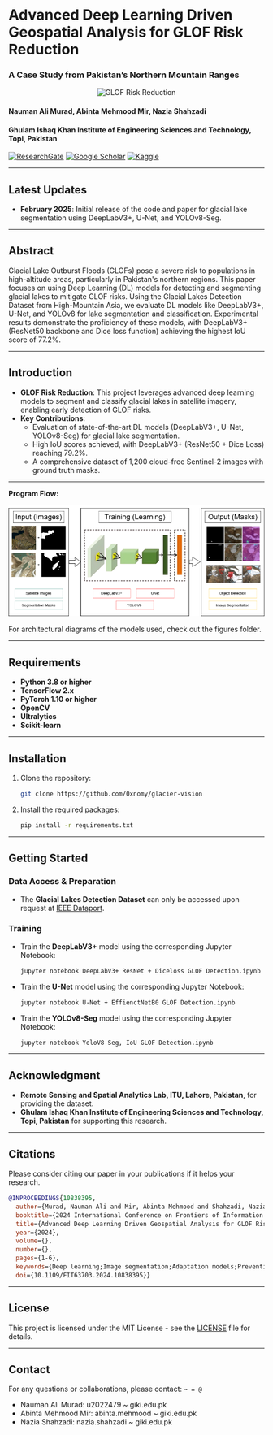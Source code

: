 # Advanced Deep Learning Driven Geospatial Analysis for GLOF Risk Reduction

### **A Case Study from Pakistan’s Northern Mountain Ranges**

<p align="center">
    <img src="https://i.imgur.com/waxVImv.png" alt="GLOF Risk Reduction">
</p>

#### **Nauman Ali Murad**, **Abinta Mehmood Mir**, **Nazia Shahzadi**

#### **Ghulam Ishaq Khan Institute of Engineering Sciences and Technology, Topi, Pakistan**

[![ResearchGate](https://img.shields.io/badge/ResearchGate-Paper-white.svg)](https://www.researchgate.net/publication/388129756_Advanced_Deep_Learning_Driven_Geospatial_Analysis_for_GLOF_Risk_Reduction_A_Case_Study_from_Pakistan's_Northern_Mountain_Ranges) 
[![Google Scholar](https://img.shields.io/badge/Google%20Scholar-Profile-green.svg)](https://scholar.google.com/citations?user=6w77LCsAAAAJ&hl=en) 
[![Kaggle](https://img.shields.io/badge/Kaggle-Profile-blue.svg)](https://www.kaggle.com/naumanalimurad)




---

## Latest Updates
- **February 2025**: Initial release of the code and paper for glacial lake segmentation using DeepLabV3+, U-Net, and YOLOv8-Seg.

---

## Abstract
Glacial Lake Outburst Floods (GLOFs) pose a severe risk to populations in high-altitude areas, particularly in Pakistan's northern regions. This paper focuses on using Deep Learning (DL) models for detecting and segmenting glacial lakes to mitigate GLOF risks. Using the Glacial Lakes Detection Dataset from High-Mountain Asia, we evaluate DL models like DeepLabV3+, U-Net, and YOLOv8 for lake segmentation and classification. Experimental results demonstrate the proficiency of these models, with DeepLabV3+ (ResNet50 backbone and Dice loss function) achieving the highest IoU score of 77.2%.

---
## Introduction
- **GLOF Risk Reduction**: This project leverages advanced deep learning models to segment and classify glacial lakes in satellite imagery, enabling early detection of GLOF risks.
- **Key Contributions**:
  - Evaluation of state-of-the-art DL models (DeepLabV3+, U-Net, YOLOv8-Seg) for glacial lake segmentation.
  - High IoU scores achieved, with DeepLabV3+ (ResNet50 + Dice Loss) reaching 79.2%.
  - A comprehensive dataset of 1,200 cloud-free Sentinel-2 images with ground truth masks.

---
**Program Flow:**
<p align="center">
    <img src="figures\program flow.png" alt="Glacial Lake Segmentation">
</p>
For architectural diagrams of the models used, check out the figures folder.

---

## Requirements
- **Python 3.8 or higher**
- **TensorFlow 2.x**
- **PyTorch 1.10 or higher**
- **OpenCV**
- **Ultralytics**
- **Scikit-learn**

---

## Installation
1. Clone the repository:
   ```bash
   git clone https://github.com/0xnomy/glacier-vision
   ```
2. Install the required packages:
   ```bash
   pip install -r requirements.txt
   ```
---

## Getting Started  

### Data Access & Preparation  
- The **Glacial Lakes Detection Dataset** can only be accessed upon request at [IEEE Dataport](https://ieee-dataport.org/documents/glacial-lakes-detection-dataset).  
### Training  
- Train the **DeepLabV3+** model using the corresponding Jupyter Notebook:  
  ```bash
  jupyter notebook DeepLabV3+ ResNet + Diceloss GLOF Detection.ipynb
  ```  
- Train the **U-Net** model using the corresponding Jupyter Notebook:  
  ```bash
  jupyter notebook U-Net + EffienctNetB0 GLOF Detection.ipynb
  ```  
- Train the **YOLOv8-Seg** model using the corresponding Jupyter Notebook:  
  ```bash
  jupyter notebook YoloV8-Seg, IoU GLOF Detection.ipynb
  ```  
---

## Acknowledgment
- **Remote Sensing and Spatial Analytics Lab, ITU, Lahore, Pakistan**, for providing the dataset.
- **Ghulam Ishaq Khan Institute of Engineering Sciences and Technology, Topi, Pakistan** for supporting this research.

---

## Citations
Please consider citing our paper in your publications if it helps your research.
```bibtex
@INPROCEEDINGS{10838395,
  author={Murad, Nauman Ali and Mir, Abinta Mehmood and Shahzadi, Nazia},
  booktitle={2024 International Conference on Frontiers of Information Technology (FIT)}, 
  title={Advanced Deep Learning Driven Geospatial Analysis for GLOF Risk Reduction: A Case Study from Pakistan's Northern Mountain Ranges}, 
  year={2024},
  volume={},
  number={},
  pages={1-6},
  keywords={Deep learning;Image segmentation;Adaptation models;Prevention and mitigation;Object detection;Lakes;Predictive models;Sensors;Monitoring;Residual neural networks;Glacial Lake outburst floods (GLOF);remote sensing;geo-spatial data;climate change;semantic segmentation;satellite imagery;deep neural network},
  doi={10.1109/FIT63703.2024.10838395}}
```

---

## License
This project is licensed under the MIT License - see the [LICENSE](LICENSE) file for details.

---

## Contact
For any questions or collaborations, please contact: 
```~ = @```
- Nauman Ali Murad: u2022479 ~ giki.edu.pk
- Abinta Mehmood Mir: abinta.mehmood ~ giki.edu.pk
- Nazia Shahzadi: nazia.shahzadi ~ giki.edu.pk
